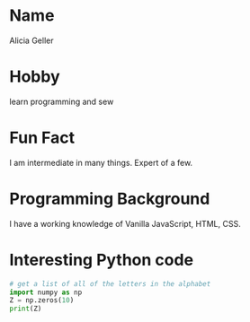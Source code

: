 # Name
Alicia Geller

# Hobby
learn programming and sew

# Fun Fact
I am intermediate in many things. Expert of a few. 


# Programming Background
I have a working knowledge of Vanilla JavaScript, HTML, CSS.

# Interesting Python code
```python
# get a list of all of the letters in the alphabet 
import numpy as np
Z = np.zeros(10)
print(Z)
